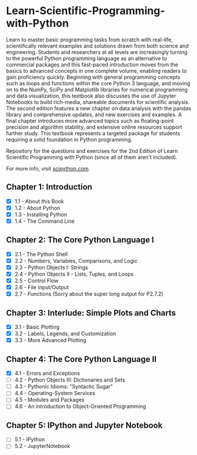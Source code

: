 # Learn-Scientific-Programming-with-Python
Learn to master basic programming tasks from scratch with real-life, scientifically relevant examples and solutions drawn from both science and engineering. Students and researchers at all levels are increasingly turning to the powerful Python programming language as an alternative to commercial packages and this fast-paced introduction moves from the basics to advanced concepts in one complete volume, enabling readers to gain proficiency quickly. Beginning with general programming concepts such as loops and functions within the core Python 3 language, and moving on to the NumPy, SciPy and Matplotlib libraries for numerical programming and data visualization, this textbook also discusses the use of Jupyter Notebooks to build rich-media, shareable documents for scientific analysis. The second edition features a new chapter on data analysis with the pandas library and comprehensive updates, and new exercises and examples. A final chapter introduces more advanced topics such as floating-point precision and algorithm stability, and extensive online resources support further study. This textbook represents a targeted package for students requiring a solid foundation in Python programming.

Repository for the questions and exercises for the 2nd Edition of Learn Scientific Programming with Python (since all of them aren't included).

For more info, visit [scipython.com](https://scipython.com/).

## Chapter 1: Introduction
- [X] 1.1 - About this Book
- [X] 1.2 - About Python
- [X] 1.3 - Installing Python
- [X] 1.4 - The Command Line

## Chapter 2: The Core Python Language I
- [X] 2.1 - The Python Shell
- [X] 2.2 - Numbers, Variables, Comparisons, and Logic
- [X] 2.3 - Python Objects I: Strings
- [X] 2.4 - Python Objects II - Lists, Tuples, and Loops
- [X] 2.5 - Control Flow
- [X] 2.6 - File Input/Output
- [X] 2.7 - Functions (Sorry about the super long output for P2.7.2)

## Chapter 3: Interlude: Simple Plots and Charts
- [X] 3.1 - Basic Plotting
- [X] 3.2 - Labels, Legends, and Customization
- [X] 3.3 - More Advanced Plotting

## Chapter 4: The Core Python Language II
- [X] 4.1 - Errors and Exceptions
- [ ] 4.2 - Python Objects III: Dictionaries and Sets
- [ ] 4.3 - Pythonic Idioms: "Syntactic Sugar"
- [ ] 4.4 - Operating-System Services
- [ ] 4.5 - Modules and Packages
- [ ] 4.6 - An introduction to Object-Oriented Programming

## Chapter 5: IPython and Jupyter Notebook
 - [ ] 5.1 - IPython
 - [ ] 5.2 - JupyterNotebook
